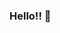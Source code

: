 ### Hello!! 👋

<!--
**viannahuynh/ViannaHuynh** is a ✨ _special_ ✨ repository because its `README.md` (this file) appears on your GitHub profile.

Here are some ideas to get you started:

- 🔭 I’m currently working on an interactive planner 
- 🌱 I’m currently learning Javascript CSS HTML
- 👯 I’m looking to collaborate on new projects
- 💬 Ask me about ...
- 📫 How to reach me: viannakhuynh@gmail.com
- 😄 Pronouns: SHE/HER
- ⚡ Fun fact: I love volleyball and classical music
-->
